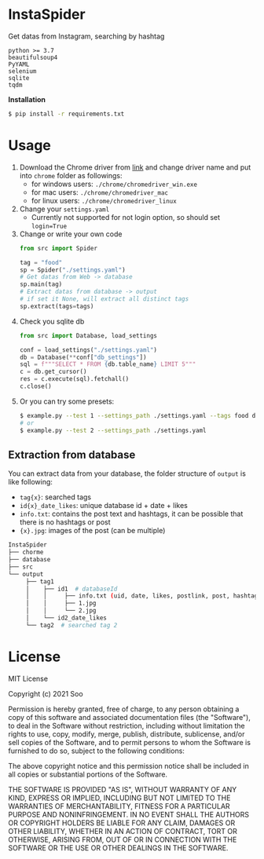 # InstaSpider

Get datas from Instagram, searching by hashtag

```
python >= 3.7
beautifulsoup4 
PyYAML
selenium
sqlite
tqdm
```

**Installation**

```bash
$ pip install -r requirements.txt
```

# Usage

1. Download the Chrome driver from [link](https://chromedriver.chromium.org/downloads) and change driver name and put into `chrome` folder as followings:
    - for windows users: `./chrome/chromedriver_win.exe`
    - for mac users: `./chrome/chromedriver_mac`
    - for linux users: `./chrome/chromedriver_linux`
2. Change your `settings.yaml`
    - Currently not supported for not login option, so should set `login=True`
3. Change or write your own code
    ```python
    from src import Spider

    tag = "food"
    sp = Spider("./settings.yaml")
    # Get datas from Web -> database
    sp.main(tag)
    # Extract datas from database -> output
    # if set it None, will extract all distinct tags
    sp.extract(tags=tags)  
    ```
4. Check you sqlite db
    ```python
    from src import Database, load_settings

    conf = load_settings("./settings.yaml")
    db = Database(**conf["db_settings"])
    sql = f"""SELECT * FROM {db.table_name} LIMIT 5"""
    c = db.get_cursor()
    res = c.execute(sql).fetchall()
    c.close()
    ```
5. Or you can try some presets:
    ```bash
    $ example.py --test 1 --settings_path ./settings.yaml --tags food drink
    # or
    $ example.py --test 2 --settings_path ./settings.yaml 
    ```

## Extraction from database

You can extract data from your database, the folder structure of `output` is like following:

* `tag{x}`: searched tags
* `id{x}_date_likes`: unique database id + date + likes
* `info.txt`: contains the post text and hashtags, it can be possible that there is no hashtags or post
* `{x}.jpg`: images of the post (can be multiple)

```bash
InstaSpider
├── chorme
├── database
├── src
└── output
     ├── tag1  
     │    ├── id1  # databaseId
     │    │     ├── info.txt (uid, date, likes, postlink, post, hashtags)
     │    │     ├── 1.jpg
     │    │     └── 2.jpg
     │    └── id2_date_likes
     └── tag2  # searched tag 2
```

<!-- WC TEST -->

# License

MIT License

Copyright (c) 2021 Soo

Permission is hereby granted, free of charge, to any person obtaining a copy
of this software and associated documentation files (the "Software"), to deal
in the Software without restriction, including without limitation the rights
to use, copy, modify, merge, publish, distribute, sublicense, and/or sell
copies of the Software, and to permit persons to whom the Software is
furnished to do so, subject to the following conditions:

The above copyright notice and this permission notice shall be included in all
copies or substantial portions of the Software.

THE SOFTWARE IS PROVIDED "AS IS", WITHOUT WARRANTY OF ANY KIND, EXPRESS OR
IMPLIED, INCLUDING BUT NOT LIMITED TO THE WARRANTIES OF MERCHANTABILITY,
FITNESS FOR A PARTICULAR PURPOSE AND NONINFRINGEMENT. IN NO EVENT SHALL THE
AUTHORS OR COPYRIGHT HOLDERS BE LIABLE FOR ANY CLAIM, DAMAGES OR OTHER
LIABILITY, WHETHER IN AN ACTION OF CONTRACT, TORT OR OTHERWISE, ARISING FROM,
OUT OF OR IN CONNECTION WITH THE SOFTWARE OR THE USE OR OTHER DEALINGS IN THE
SOFTWARE.

